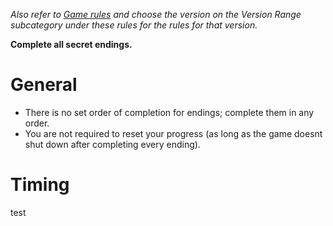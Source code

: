 *Also refer to [Game rules](/rinse_and_repeat/leaderboards?rules=game) and choose the version on the Version Range subcategory under these rules for the rules for that version.*

**Complete all secret endings.**

# General

- There is no set order of completion for endings; complete them in any order.
- You are not required to reset your progress (as long as the game doesnt shut down after completing every ending).

# Timing

test